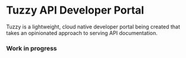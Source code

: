 # Tuzzy API Developer Portal

Tuzzy is a lightweight, cloud native developer portal being created that takes an opinionated approach to serving API documentation. 

### Work in progress

